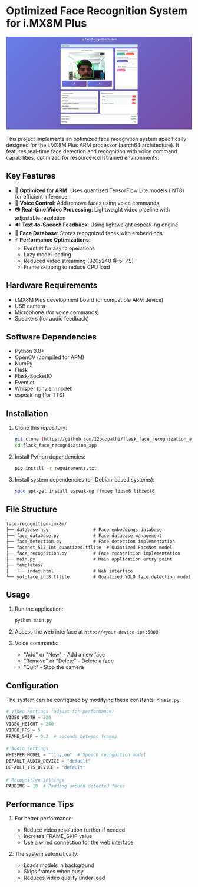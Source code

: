 # Optimized Face Recognition System for i.MX8M Plus

![Face Recognition Demo](output.png) 

This project implements an optimized face recognition system specifically designed for the i.MX8M Plus ARM processor (aarch64 architecture). It features real-time face detection and recognition with voice command capabilities, optimized for resource-constrained environments.

## Key Features

- 🚀 **Optimized for ARM**: Uses quantized TensorFlow Lite models (INT8) for efficient inference
- 🎤 **Voice Control**: Add/remove faces using voice commands
- 📷 **Real-time Video Processing**: Lightweight video pipeline with adjustable resolution
- 🔊 **Text-to-Speech Feedback**: Using lightweight espeak-ng engine
- 🧠 **Face Database**: Stores recognized faces with embeddings
- ⚡ **Performance Optimizations**:
  - Eventlet for async operations
  - Lazy model loading
  - Reduced video streaming (320x240 @ 5FPS)
  - Frame skipping to reduce CPU load

## Hardware Requirements

- i.MX8M Plus development board (or compatible ARM device)
- USB camera
- Microphone (for voice commands)
- Speakers (for audio feedback)

## Software Dependencies

- Python 3.8+
- OpenCV (compiled for ARM)
- NumPy
- Flask
- Flask-SocketIO
- Eventlet
- Whisper (tiny.en model)
- espeak-ng (for TTS)

## Installation

1. Clone this repository:
   ```bash
   git clone (https://github.com/12boopathi/flask_face_recognization_app.git)
   cd flask_face_recognization_app
   ```

2. Install Python dependencies:
   ```bash
   pip install -r requirements.txt
   ```

3. Install system dependencies (on Debian-based systems):
   ```bash
   sudo apt-get install espeak-ng ffmpeg libsm6 libxext6
   ```

## File Structure

```
face-recognition-imx8m/
├── database.npy                 # Face embeddings database
├── face_database.py             # Face database management
├── face_detection.py            # Face detection implementation
├── facenet_512_int_quantized.tflite  # Quantized FaceNet model
├── face_recognition.py          # Face recognition implementation
├── main.py                      # Main application entry point
├── templates/
│   └── index.html               # Web interface
└── yoloface_int8.tflite         # Quantized YOLO face detection model
```

## Usage

1. Run the application:
   ```bash
   python main.py
   ```

2. Access the web interface at `http://<your-device-ip>:5000`

3. Voice commands:
   - "Add" or "New" - Add a new face
   - "Remove" or "Delete" - Delete a face
   - "Quit" - Stop the camera

## Configuration

The system can be configured by modifying these constants in `main.py`:

```python
# Video settings (adjust for performance)
VIDEO_WIDTH = 320
VIDEO_HEIGHT = 240
VIDEO_FPS = 5
FRAME_SKIP = 0.2  # seconds between frames

# Audio settings
WHISPER_MODEL = "tiny.en"  # Speech recognition model
DEFAULT_AUDIO_DEVICE = "default"
DEFAULT_TTS_DEVICE = "default"

# Recognition settings
PADDING = 10  # Padding around detected faces
```

## Performance Tips

1. For better performance:
   - Reduce video resolution further if needed
   - Increase FRAME_SKIP value
   - Use a wired connection for the web interface

2. The system automatically:
   - Loads models in background
   - Skips frames when busy
   - Reduces video quality under load
